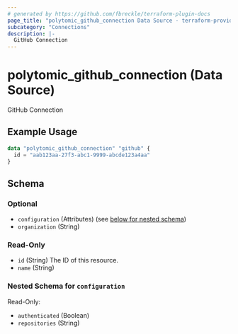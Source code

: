 ```yaml
---
# generated by https://github.com/fbreckle/terraform-plugin-docs
page_title: "polytomic_github_connection Data Source - terraform-provider-polytomic"
subcategory: "Connections"
description: |-
  GitHub Connection
---
```


# polytomic_github_connection (Data Source)

GitHub Connection

## Example Usage

```terraform
data "polytomic_github_connection" "github" {
  id = "aab123aa-27f3-abc1-9999-abcde123a4aa"
}
```

<!-- schema generated by tfplugindocs -->
## Schema

### Optional

- `configuration` (Attributes) (see [below for nested schema](#nestedatt--configuration))
- `organization` (String)

### Read-Only

- `id` (String) The ID of this resource.
- `name` (String)

<a id="nestedatt--configuration"></a>
### Nested Schema for `configuration`

Read-Only:

- `authenticated` (Boolean)
- `repositories` (String)


